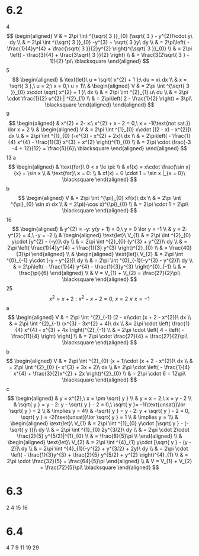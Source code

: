 # 6.2
4
$$
\begin{aligned}
V & = 2\pi \int ^{\sqrt{ 3 }}_{0} (\sqrt{ 3 } - y^{2})\cdot y\ dy \\
 & = 2\pi \int ^{\sqrt{ 3 }}_{0} -y^{3} + \sqrt{ 3 }y\ dy \\
 & = 2\pi\left( - \frac{1}{4}y^{4} + \frac{\sqrt{ 3 }}{2}y^{2} \right)^{\sqrt{ 3 }}_{0} \\
 & = 2\pi \left(  - \frac{3}{4} + \frac{3\sqrt{ 3 }}{2} \right) \\
 & = \frac{3(2\sqrt{ 3 } - 1)}{2} \pi\ \blacksquare
\end{aligned}
$$
5
$$
\begin{aligned}
 & \text{let}\ u = \sqrt{ x^{2} + 1 };\ du = x\ dx \\
 & x = \sqrt{ 3 },\ u = 2;\ x = 0,\ u = 1\\
 & \begin{aligned}
V & = 2\pi \int ^{\sqrt{ 3 }}_{0} x\cdot \sqrt{ x^{2} + 1 }\ dx \\
 & = 2\pi \int ^{2}_{1} u\ du \\
 & = 2\pi \cdot \frac{1}{2} u^{2} | ^{2}_{1} \\
 & = 2\pi\left( 2 - \frac{1}{2} \right) = 3\pi\ \blacksquare
\end{aligned}
\end{aligned}
$$
9
$$
\begin{aligned}
 & x^{2} = 2- x:\ x^{2} + x - 2 = 0,\ x = -1(\text{not sat.}) \lor x = 2 \\
 & \begin{aligned}
 V & = 2\pi \int ^{1}_{0} x\cdot [(2 - x) - x^{2}]\ dx \\
 & = 2\pi \int ^{1}_{0} (-x^{3} - x^{2} + 2x)\ dx \\
 & = 2\pi\left( - \frac{1}{4} x^{4} - \frac{1}{3} x^{3} + x^{2} \right)^{1}_{0} \\
 & = 2\pi \cdot \frac{-3 -4 + 12}{12} = \frac{5}{6}\ \blacksquare
\end{aligned}
\end{aligned}
$$
13
a
$$
\begin{aligned}
 & \text{for}\ 0 < x \le \pi: \\
 & xf(x) = x\cdot \frac{\sin x}{x} = \sin x \\
 & \text{for}\ x = 0: \\
 & xf(x) = 0 \cdot 1 = \sin x |_{x = 0}\ \blacksquare
\end{aligned}
$$
b
$$
\begin{aligned}
V & = 2\pi \int ^{\pi}_{0} xf(x)\ dx \\
 & = 2\pi \int ^{\pi}_{0} \sin x\ dx \\
 & = 2\pi(-\cos x)^{\pi}_{0} \\
 & = 2\pi \cdot 1 = 2\pi\ \blacksquare
\end{aligned}
$$
16
$$
\begin{aligned}
 & y^{2} = -y: y(y + 1) = 0,\ y = 0 \lor y = -1 \\
 & y = 2: y^{2} = 4,\ -y = -2 \\
 & \begin{aligned}
\text{let}\ V_{1} & = 2\pi \int ^{2}_{0} y\cdot [y^{2} - (-y)]\ dy \\
 & = 2\pi \int ^{2}_{0} (y^{3} + y^{2})\ dy \\
 & = 2\pi \left( \frac{1}{4}y^{4} + \frac{1}{3} y^{3} \right)^{2}_{0} \\
 & = \frac{40}{3}\pi
\end{aligned} \\
 & \begin{aligned}
\text{let}\ V_{2} & = 2\pi \int ^{0}_{-1} y\cdot (-y - y^{2})\ dy \\
 & = 2\pi \int ^{0}_{-1}(-y^{3} - y^{2})\ dy \\
 & = 2\pi\left( - \frac{1}{4} y^{4} - \frac{1}{3}y^{3} \right)^{0}_{-1} \\
 & = \frac{\pi}{6}
\end{aligned} \\
 & V = V_{1} + V_{2} = \frac{27}{2}\pi\ \blacksquare
\end{aligned}
$$
25
$$
x^{2} = x + 2: x^{2} - x - 2 = 0,\ x = 2 \lor x = -1
$$
a
$$
\begin{aligned}
V & = 2\pi \int ^{2}_{-1} (2 - x)\cdot (x + 2 - x^{2})\ dx \\
 & = 2\pi \int ^{2}_{-1} (x^{3} - 3x^{2} + 4)\ dx \\
 &= 2\pi \cdot \left( \frac{1}{4} x^{4} - x^{3} + 4x \right)^{2}_{-1} \\
 & = 2\pi \cdot \left[ 4 - \left(  - \frac{11}{4} \right) \right] \\
 & = 2\pi \cdot \frac{27}{4} = \frac{27}{2}\pi\ \blacksquare
\end{aligned}
$$
b
$$
\begin{aligned}
V & = 2\pi \int ^{2}_{0} (x + 1)\cdot (x + 2 - x^{2})\ dx \\
 & = 2\pi \int ^{2}_{0} (- x^{3} + 3x + 2)\ dx \\
 &= 2\pi \cdot \left( - \frac{1}{4} x^{4} + \frac{3}{2}x^{2} + 2x \right)^{2}_{0} \\
 & = 2\pi \cdot 6 = 12\pi\ \blacksquare
\end{aligned}
$$
c
$$
\begin{aligned}
 & y = x^{2},\ x = \pm \sqrt{ y } \\
 & y = x + 2,\ x = y - 2 \\
 & \sqrt{ y } = y - 2: y - \sqrt{ y } - 2 = 0,\ \sqrt{ y }= -1(\text{unsat})\lor \sqrt{ y } = 2 \\
 & \implies y = 4\\
 & -\sqrt{ y } = y - 2: y + \sqrt{ y } - 2 = 0, \sqrt{ y } = -2(\text{unsat})\lor \sqrt{ y } = 1  \\
 & \implies y = 1\\
 & \begin{aligned}
\text{let}\ V_{1}  & = 2\pi \int ^{1}_{0} y\cdot [\sqrt{ y } - (-\sqrt{ y })]\ dy \\
 & = 2\pi \int ^{1}_{0} 2y^{3/2}\ dy \\
 & = 2\pi \cdot 2\cdot \frac{2}{5} y^{5/2}|^{1}_{0} \\
 & = \frac{8}{5}\pi \\
\end{aligned} \\
 & \begin{aligned}
 \text{let}\ V_{2} & = 2\pi \int ^{4}_{1} y\cdot [\sqrt{ y } - (y - 2)]\ dy \\
 & = 2\pi \int ^{4}_{1}(-y^{2} + y^{3/2} + 2y)\ dy \\
 & = 2\pi \cdot \left( - \frac{1}{3}y^{3} + \frac{2}{5} y^{5/2} + y^{2} \right)^{4}_{1} \\
 & = 2\pi \cdot \frac{32}{5} = \frac{64}{5}\pi
\end{aligned} \\
 & V = V_{1} + V_{2} = \frac{72}{5}\pi\ \blacksquare
\end{aligned}
$$
# 6.3
2
4
15
16

# 6.4
4
7
9
11
19
29
